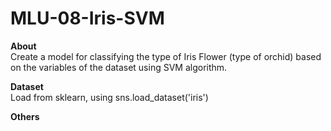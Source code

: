 # MLU-08-Iris-SVM

**About**<br>
Create a model for classifying the type of Iris Flower (type of orchid) based on the variables of the dataset using SVM algorithm.

**Dataset**<br>
Load from sklearn, using sns.load_dataset('iris')

**Others**
